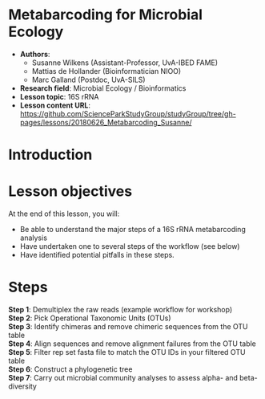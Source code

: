 # Metabarcoding for Microbial Ecology

 - **Authors**: 
   - Susanne Wilkens (Assistant-Professor, UvA-IBED FAME)
   - Mattias de Hollander (Bioinformatician NIOO)
   - Marc Galland (Postdoc, UvA-SILS)
 - **Research field**: Microbial Ecology / Bioinformatics
 - **Lesson topic**: 16S rRNA  
 - **Lesson content URL**: <https://github.com/ScienceParkStudyGroup/studyGroup/tree/gh-pages/lessons/20180626_Metabarcoding_Susanne/>

# Introduction


# Lesson objectives
At the end of this lesson, you will:
- Be able to understand the major steps of a 16S rRNA metabarcoding analysis
- Have undertaken one to several steps of the workflow (see below)
- Have identified potential pitfalls in these steps.

# Steps
**Step 1**: Demultiplex the raw reads (example workflow for workshop)  
**Step 2**: Pick Operational Taxonomic Units (OTUs)  
**Step 3**: Identify chimeras and remove chimeric sequences from the OTU table  
**Step 4**: Align sequences and remove alignment failures from the OTU table  
**Step 5**: Filter rep set fasta file to match the OTU IDs in your filtered OTU table  
**Step 6**: Construct a phylogenetic tree  
**Step 7**: Carry out microbial community analyses to assess alpha- and beta-diversity  
 
